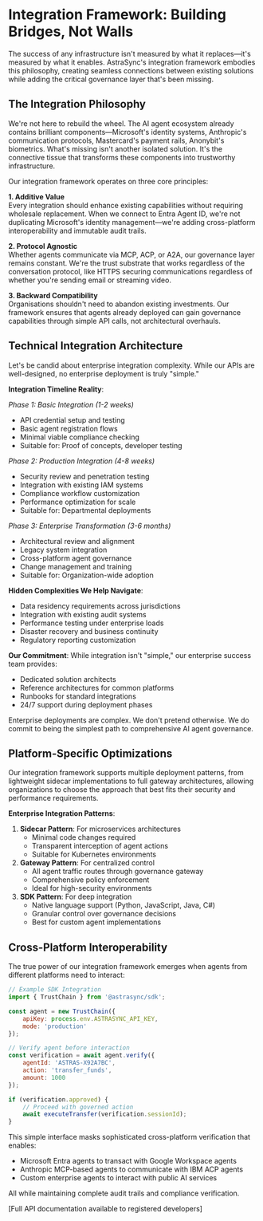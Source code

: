 # Integration Framework: Building Bridges, Not Walls

The success of any infrastructure isn't measured by what it replaces—it's measured by what it enables. AstraSync's integration framework embodies this philosophy, creating seamless connections between existing solutions while adding the critical governance layer that's been missing.

## The Integration Philosophy

We're not here to rebuild the wheel. The AI agent ecosystem already contains brilliant components—Microsoft's identity systems, Anthropic's communication protocols, Mastercard's payment rails, Anonybit's biometrics. What's missing isn't another isolated solution. It's the connective tissue that transforms these components into trustworthy infrastructure.

Our integration framework operates on three core principles:

**1. Additive Value**\
Every integration should enhance existing capabilities without requiring wholesale replacement. When we connect to Entra Agent ID, we're not duplicating Microsoft's identity management—we're adding cross-platform interoperability and immutable audit trails.

**2. Protocol Agnostic**\
Whether agents communicate via MCP, ACP, or A2A, our governance layer remains constant. We're the trust substrate that works regardless of the conversation protocol, like HTTPS securing communications regardless of whether you're sending email or streaming video.

**3. Backward Compatibility**\
Organisations shouldn't need to abandon existing investments. Our framework ensures that agents already deployed can gain governance capabilities through simple API calls, not architectural overhauls.

## Technical Integration Architecture

Let's be candid about enterprise integration complexity. While our APIs are well-designed, no enterprise deployment is truly "simple."

**Integration Timeline Reality**:

_Phase 1: Basic Integration (1-2 weeks)_

* API credential setup and testing
* Basic agent registration flows
* Minimal viable compliance checking
* Suitable for: Proof of concepts, developer testing

_Phase 2: Production Integration (4-8 weeks)_

* Security review and penetration testing
* Integration with existing IAM systems
* Compliance workflow customization
* Performance optimization for scale
* Suitable for: Departmental deployments

_Phase 3: Enterprise Transformation (3-6 months)_

* Architectural review and alignment
* Legacy system integration
* Cross-platform agent governance
* Change management and training
* Suitable for: Organization-wide adoption

**Hidden Complexities We Help Navigate**:

* Data residency requirements across jurisdictions
* Integration with existing audit systems
* Performance testing under enterprise loads
* Disaster recovery and business continuity
* Regulatory reporting customization

**Our Commitment**: While integration isn't "simple," our enterprise success team provides:

* Dedicated solution architects
* Reference architectures for common platforms
* Runbooks for standard integrations
* 24/7 support during deployment phases

Enterprise deployments are complex. We don't pretend otherwise. We do commit to being the simplest path to comprehensive AI agent governance.

## Platform-Specific Optimizations

Our integration framework supports multiple deployment patterns, from lightweight sidecar implementations to full gateway architectures, allowing organizations to choose the approach that best fits their security and performance requirements.

**Enterprise Integration Patterns**:

1. **Sidecar Pattern**: For microservices architectures
   * Minimal code changes required
   * Transparent interception of agent actions
   * Suitable for Kubernetes environments
2. **Gateway Pattern**: For centralized control
   * All agent traffic routes through governance gateway
   * Comprehensive policy enforcement
   * Ideal for high-security environments
3. **SDK Pattern**: For deep integration
   * Native language support (Python, JavaScript, Java, C#)
   * Granular control over governance decisions
   * Best for custom agent implementations

## Cross-Platform Interoperability

The true power of our integration framework emerges when agents from different platforms need to interact:

```javascript
// Example SDK Integration
import { TrustChain } from '@astrasync/sdk';

const agent = new TrustChain({
    apiKey: process.env.ASTRASYNC_API_KEY,
    mode: 'production'
});

// Verify agent before interaction
const verification = await agent.verify({
    agentId: 'ASTRAS-X92A7BC',
    action: 'transfer_funds',
    amount: 1000
});

if (verification.approved) {
    // Proceed with governed action
    await executeTransfer(verification.sessionId);
}
```

This simple interface masks sophisticated cross-platform verification that enables:

* Microsoft Entra agents to transact with Google Workspace agents
* Anthropic MCP-based agents to communicate with IBM ACP agents
* Custom enterprise agents to interact with public AI services

All while maintaining complete audit trails and compliance verification.

\[Full API documentation available to registered developers]
